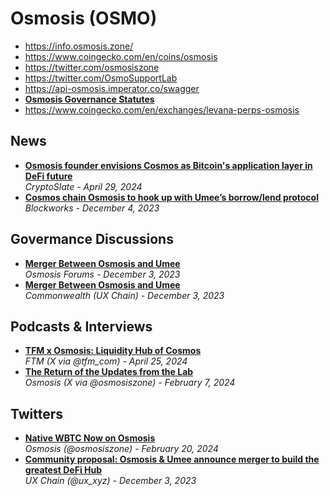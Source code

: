 # Osmosis (OSMO)

- https://info.osmosis.zone/
- https://www.coingecko.com/en/coins/osmosis
- https://twitter.com/osmosiszone
- https://twitter.com/OsmoSupportLab
- https://api-osmosis.imperator.co/swagger
- [**Osmosis Governance Statutes**](https://hackmd.io/U37CDcTDTC60v1JW-0e4sA)
- https://www.coingecko.com/en/exchanges/levana-perps-osmosis

## News


- [**Osmosis founder envisions Cosmos as Bitcoin's application layer in DeFi future**](https://cryptoslate.com/podcasts/osmosis-founder-envisions-cosmos-as-bitcoins-application-layer-in-defi-future/)
  <br/>_CryptoSlate - April 29, 2024_
- [**Cosmos chain Osmosis to hook up with Umee’s borrow/lend protocol**](https://blockworks.co/news/cosmos-dex-osmosis-merger-umee)
  <br/>_Blockworks - December 4, 2023_

## Govermance Discussions

- [**Merger Between Osmosis and Umee**](https://forum.osmosis.zone/t/merger-between-osmosis-and-umee/780)
  <br/>_Osmosis Forums - December 3, 2023_
- [**Merger Between Osmosis and Umee**](https://commonwealth.im/ux/discussion/14296-merger-between-osmosis-and-umee)
  <br/>_Commonwealth (UX Chain) - December 3, 2023_

## Podcasts & Interviews

- [**TFM x Osmosis: Liquidity Hub of Cosmos**](https://twitter.com/i/spaces/1MYxNoqQvZnKw)
  <br/>_FTM (X via @tfm_com) - April 25, 2024_
- [**The Return of the Updates from the Lab**](https://twitter.com/osmosiszone/status/1755969823857893687)
  <br/>_Osmosis (X via @osmosiszone) - February 7, 2024_

## Twitters

- [**Native WBTC Now on Osmosis**](https://twitter.com/osmosiszone/status/1760001481720332422/photo/1)
  <br/>_Osmosis (@osmosiszone) - February 20, 2024_
- [**Community proposal: Osmosis & Umee announce merger to build the greatest DeFi Hub**](https://twitter.com/ux_xyz/status/1731392488139808911)
  <br/>_UX Chain (@ux_xyz) - December 3, 2023_
